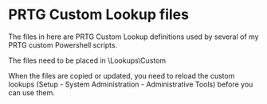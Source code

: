 # PRTG Custom Lookup files
The files in here are PRTG Custom Lookup definitions used by several of my PRTG custom Powershell scripts. 

The files need to be placed in <PRTG Installation folder>\Lookups\Custom

When the files are copied or updated, you need to reload the custom lookups (Setup - System Administration - Administrative Tools) before you can use them.